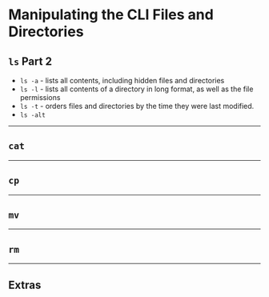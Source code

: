 # Manipulating the CLI Files and Directories

## `ls` Part 2

 - `ls -a` - lists all contents, including hidden files and directories
 - `ls -l` - lists all contents of a directory in long format, as well as the file permissions
 - `ls -t` - orders files and directories by the time they were last modified.
 - `ls -alt`

---

## `cat`



---

## `cp`



---

## `mv`



---

## `rm`



---

## Extras